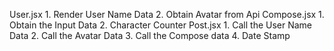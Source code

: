 User.jsx
    1. Render User Name Data
    2. Obtain Avatar from Api
Compose.jsx
    1. Obtain the Input Data
    2. Character Counter
Post.jsx
    1. Call the User Name Data
    2. Call the Avatar Data
    3. Call the Compose data
    4. Date Stamp